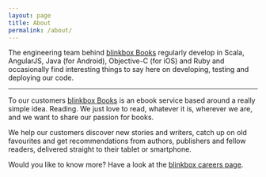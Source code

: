 ```yaml
---
layout: page
title: About
permalink: /about/
---
```


The engineering team behind [blinkbox Books][1] regularly develop in Scala, AngularJS, Java (for Android), Objective-C (for iOS) and Ruby and occasionally find interesting things to say here on developing, testing and deploying our code.

---

To our customers [blinkbox Books][1] is an ebook service based around a really simple idea. Reading. We just love to read, whatever it is, wherever we are, and we want to share our passion for books.

We help our customers discover new stories and writers, catch up on old favourites and get recommendations from authors, publishers and fellow readers, delivered straight to their tablet or smartphone.

Would you like to know more? Have a look at the [blinkbox careers page][2].

[1]: https://www.blinkboxbooks.com "blinkbox Books"
[2]: https://careers.blinkbox.com/ "blinkbox careers page"